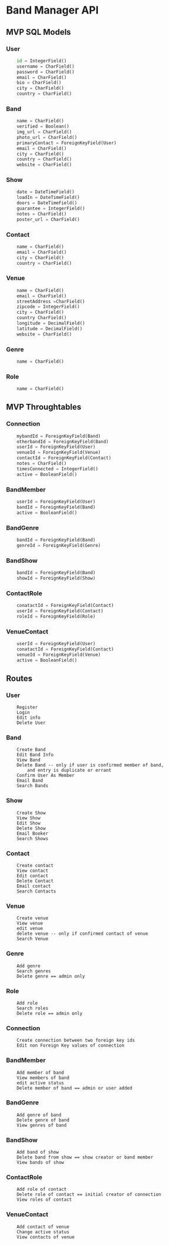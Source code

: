 # Band Manager API

## MVP SQL Models

### User
```python
	id = IntegerField()
	username = CharField()
	password = CharField()
	email = CharField()
	bio = CharField()
	city = CharField()
	country = CharField()
```

### Band
```python
	name = CharField()
	verified = Boolean()
	img_url = CharField()
	photo_url = CharField()	
	primaryContact = ForeignKeyField(User)
	email = CharField()
	city = CharField()
	country = CharField()
	website = CharField()
```

### Show
```python
	date = DateTimeField()
	loadIn = DateTimeField()
	doors = DateTimeField()
	guarantee = IntegerField()
	notes = CharField()
	poster_url = CharField()
```

### Contact
```python
	name = CharField()
	email = CharField()
	city = CharField()
	country = CharField()
```

### Venue
```python
	name = CharField()
	email = CharField()
	streetAddress =CharField()
	zipcode = IntegerField()
	city = CharField()
	country CharField()
	longitude = DecimalField()
	latitude = DecimalField()
	website = CharField()
```

### Genre
```python
	name = CharField()
```

### Role
```python
	name = CharField()
```

## MVP Throughtables

### Connection
```python
	mybandId = ForeignKeyField(Band)
	otherbandId = ForeignKeyField(Band)
	userId = ForeignKeyField(User)
	venueId = ForeignKeyField(Venue)
	contactId = ForeignKeyField(Contact)
	notes = CharField()
	timesConnected = IntegerField()
	active = BooleanField()
```

### BandMember
```python
	userId = ForeignKeyField(User)
	bandId = ForeignKeyField(Band)
	active = BooleanField()
```

### BandGenre
```python
	bandId = ForeignKeyField(Band)
	genreId = ForeignKeyField(Genre)
```

### BandShow
```python
	bandId = ForeignKeyField(Band)
	showId = ForeignKeyField(Show)
```

### ContactRole
```python
	conatactId = ForeignKeyField(Contact)
	userId = ForeignKeyField(Contact)
	roleId = ForeignKeyField(Role)
```

### VenueContact
```python
	userId = ForeignKeyField(User)
	conatactId = ForeignKeyField(Contact)
 	venueId = ForeignKeyField(Venue)
 	active = BooleanField()
```

## Routes

### User
```
	Register
	Login
	Edit info
	Delete User
```

### Band
```
	Create Band
	Edit Band Info
	View Band
	Delete Band -- only if user is confirmed member of band, 
		and entry is duplicate or errant
	Confirm User As Member
	Email Band
	Search Bands
```

### Show
```
	Create Show
	View Show
	Edit Show 
	Delete Show
	Email Booker
	Search Shows
```

### Contact
```
	Create contact
	View contact
	Edit contact 
	Delete Contact
	Email contact
	Search Contacts
```

### Venue
```
	Create venue
	View venue
	edit venue 
	delete venue -- only if confirmed contact of venue
	Search Venue
```

### Genre
```
	Add genre
	Search genres
	Delete genre == admin only
```

### Role
```
	Add role 
	Search roles
	Delete role == admin only
```

### Connection
```
	Create connection between two foreign key ids
	Edit non Foreign Key values of connection
```

### BandMember
```
	Add member of band
	View members of band
	edit active status
	Delete member of band == admin or user added
```

### BandGenre
```
	Add genre of band
	Delete genre of band
	View genres of band
```

### BandShow
```
	Add band of show
	Delete band from show == show creator or band member
	View bands of show
```

### ContactRole
```
	Add role of contact
	Delete role of contact == initial creator of connection
	View roles of contact
```

### VenueContact
```
	Add contact of venue
	Change active status
	View contacts of venue
```

